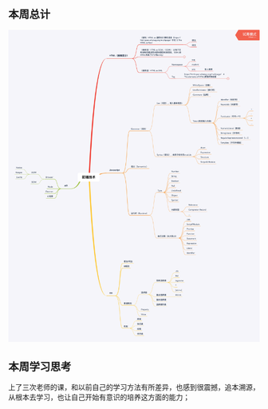 ## 本周总计
![Image text](./前端知识框架.png)
## 本周学习思考
上了三次老师的课，和以前自己的学习方法有所差异，也感到很震撼，追本溯源，从根本去学习，也让自己开始有意识的培养这方面的能力；